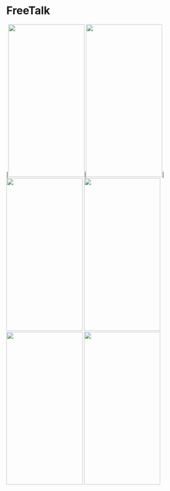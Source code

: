 # FreeTalk

|<img src="https://user-images.githubusercontent.com/40617271/86253431-80297580-bbef-11ea-9d09-535628799cd0.png" width="200" height="400">|<img src="https://user-images.githubusercontent.com/40617271/86253470-8d466480-bbef-11ea-97b8-e61342b4f150.png" width="200" height="400">|
<img src="https://user-images.githubusercontent.com/40617271/86253711-ddbdc200-bbef-11ea-9200-c2bdd92850e4.png" width="200" height="400">
<img src="https://user-images.githubusercontent.com/40617271/86253744-e615fd00-bbef-11ea-8d9f-6e264b15ea57.png" width="200" height="400">
<img src="https://user-images.githubusercontent.com/40617271/86253788-f29a5580-bbef-11ea-840a-30d32511c2c2.png" width="200" height="400">
<img src="https://user-images.githubusercontent.com/40617271/86253788-f29a5580-bbef-11ea-840a-30d32511c2c2.png" width="200" height="400">








